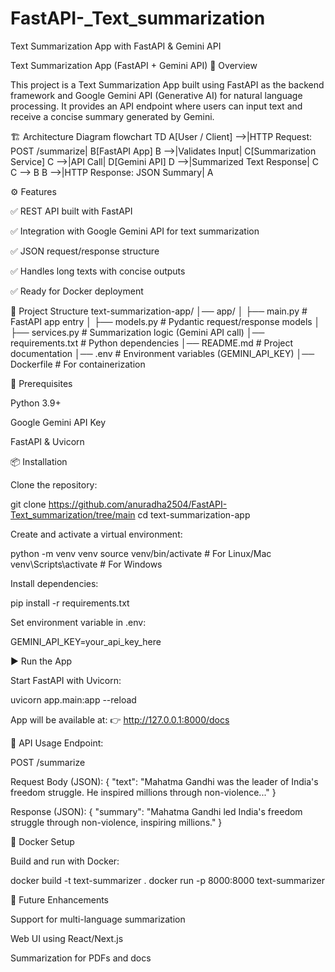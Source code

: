 # FastAPI-_Text_summarization
Text Summarization App with FastAPI &amp; Gemini API

Text Summarization App (FastAPI + Gemini API)
🚀 Overview

This project is a Text Summarization App built using FastAPI as the backend framework and Google Gemini API (Generative AI) for natural language processing.
It provides an API endpoint where users can input text and receive a concise summary generated by Gemini.

🏗️ Architecture Diagram
flowchart TD
    A[User / Client] -->|HTTP Request: POST /summarize| B[FastAPI App]
    B -->|Validates Input| C[Summarization Service]
    C -->|API Call| D[Gemini API]
    D -->|Summarized Text Response| C
    C --> B
    B -->|HTTP Response: JSON Summary| A

⚙️ Features

✅ REST API built with FastAPI

✅ Integration with Google Gemini API for text summarization

✅ JSON request/response structure

✅ Handles long texts with concise outputs

✅ Ready for Docker deployment

📂 Project Structure
text-summarization-app/
│── app/
│   ├── main.py          # FastAPI app entry
│   ├── models.py        # Pydantic request/response models
│   ├── services.py      # Summarization logic (Gemini API call)
│── requirements.txt     # Python dependencies
│── README.md            # Project documentation
│── .env                 # Environment variables (GEMINI_API_KEY)
│── Dockerfile           # For containerization

🔑 Prerequisites

Python 3.9+

Google Gemini API Key

FastAPI & Uvicorn

📦 Installation

Clone the repository:

git clone https://github.com/anuradha2504/FastAPI-Text_summarization/tree/main
cd text-summarization-app


Create and activate a virtual environment:

python -m venv venv
source venv/bin/activate   # For Linux/Mac
venv\Scripts\activate      # For Windows


Install dependencies:

pip install -r requirements.txt


Set environment variable in .env:

GEMINI_API_KEY=your_api_key_here

▶️ Run the App

Start FastAPI with Uvicorn:

uvicorn app.main:app --reload


App will be available at:
👉 http://127.0.0.1:8000/docs

📡 API Usage
Endpoint:

POST /summarize

Request Body (JSON):
{
  "text": "Mahatma Gandhi was the leader of India's freedom struggle. He inspired millions through non-violence..."
}

Response (JSON):
{
  "summary": "Mahatma Gandhi led India's freedom struggle through non-violence, inspiring millions."
}

🐳 Docker Setup

Build and run with Docker:

docker build -t text-summarizer .
docker run -p 8000:8000 text-summarizer

📘 Future Enhancements

Support for multi-language summarization

Web UI using React/Next.js

Summarization for PDFs and docs
